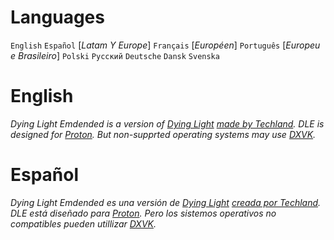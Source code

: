 ##
# Languages
  `English` 
  `Español` [_Latam Y Europe_]
  `Français` [_Européen_]
  `Português` [_Europeu e Brasileiro_]
  `Polski`
  `Русский`
  `Deutsche`
  `Dansk`
  `Svenska`
#

# English
*Dying Light Emdended is a version of [Dying Light](https://dyinglightgame.com/dyinglight/) [made by Techland](https://techland.net/).*
_DLE is designed for [Proton](https://github.com/ValveSoftware/Proton/). But non-supprted operating systems may use [DXVK](https://www.github.com/doitsujin/dxvk)._
##

# Español
*Dying Light Emdended es una versión de [Dying Light](https://www.dyinglightgame.com/dyinglight/) [creada por Techland](https://www.techland.net/).*
_DLE está diseñado para [Proton](https://www.github.com/ValveSoftware/Proton/). Pero los sistemos operativos no compatibles pueden utillizar [DXVK](https://www.github.com/doitsujin/dxvk)._
##
